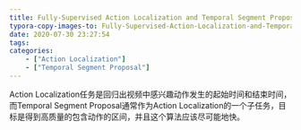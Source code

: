 ```yaml
---
title: Fully-Supervised Action Localization and Temporal Segment Proposal
typora-copy-images-to: Fully-Supervised-Action-Localization-and-Temporal-Segment-Proposal
date: 2020-07-30 23:27:54
tags:
categories:
    - ["Action Localization"]
    - ["Temporal Segment Proposal"]
---
```


Action Localization任务是回归出视频中感兴趣动作发生的起始时间和结束时间，而Temporal Segment Proposal通常作为Action Localization的一个子任务，目标是得到高质量的包含动作的区间，并且这个算法应该尽可能地快。